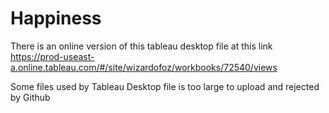 # Happiness
There is an online version of this tableau desktop file at this link
https://prod-useast-a.online.tableau.com/#/site/wizardofoz/workbooks/72540/views

Some files used by Tableau Desktop file is too large to upload and rejected by Github 
